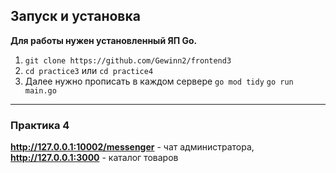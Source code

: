 ## Запуск и установка
**Для работы нужен установленный ЯП Go.**
1. ```git clone https://github.com/Gewinn2/frontend3```
2. ```cd practice3``` или ```cd practice4```
3. Далее нужно прописать в каждом сервере
 ```go mod tidy```
 ```go run main.go```

---
### Практика 4
**http://127.0.0.1:10002/messenger** - чат администратора,
**http://127.0.0.1:3000** - каталог товаров

